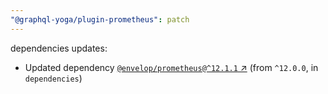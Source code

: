 ```yaml
---
"@graphql-yoga/plugin-prometheus": patch
---
```

dependencies updates:
  - Updated dependency [`@envelop/prometheus@^12.1.1` ↗︎](https://www.npmjs.com/package/@envelop/prometheus/v/12.1.1) (from `^12.0.0`, in `dependencies`)

